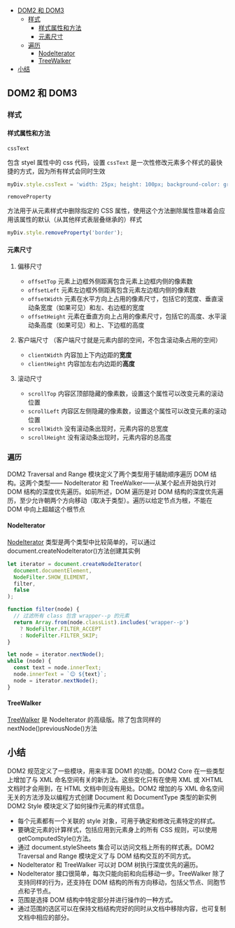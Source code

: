 - [DOM2 和 DOM3](#dom2-和-dom3)
  - [样式](#样式)
    - [样式属性和方法](#样式属性和方法)
    - [元素尺寸](#元素尺寸)
  - [遍历](#遍历)
    - [NodeIterator](#nodeiterator)
    - [TreeWalker](#treewalker)
- [小结](#小结)

## DOM2 和 DOM3

### 样式

#### 样式属性和方法

`cssText`

包含 styel 属性中的 css 代码，设置 `cssText` 是一次性修改元素多个样式的最快捷的方式，因为所有样式会同时生效

```js
myDiv.style.cssText = 'width: 25px; height: 100px; background-color: green';
```

`removeProperty`

方法用于从元素样式中删除指定的 CSS 属性，使用这个方法删除属性意味着会应用该属性的默认（从其他样式表层叠继承的）样式

```js
myDiv.style.removeProperty('border');
```

#### 元素尺寸

1. 偏移尺寸

   - `offsetTop` 元素上边框外侧距离包含元素上边框内侧的像素数
   - `offsetLeft` 元素左边框外侧距离包含元素左边框内侧的像素数
   - `offsetWidth` 元素在水平方向上占用的像素尺寸，包括它的宽度、垂直滚动条宽度（如果可见）和左、右边框的宽度
   - `offsetHeight` 元素在垂直方向上占用的像素尺寸，包括它的高度、水平滚动条高度（如果可见）和上、下边框的高度

2. 客户端尺寸 （客户端尺寸就是元素内部的空间，不包含滚动条占用的空间）

   - `clientWidth` 内容加上下内边距的**宽度**
   - `clientHeight` 内容加左右内边距的**高度**

3. 滚动尺寸

   - `scrollTop` 内容区顶部隐藏的像素数，设置这个属性可以改变元素的滚动位置
   - `scrollLeft` 内容区左侧隐藏的像素数，设置这个属性可以改变元素的滚动位置
   - `scrollWidth` 没有滚动条出现时，元素内容的总宽度
   - `scrollHeight` 没有滚动条出现时，元素内容的总高度

### 遍历

DOM2 Traversal and Range 模块定义了两个类型用于辅助顺序遍历 DOM 结构。这两个类型—— NodeIterator 和 TreeWalker——从某个起点开始执行对 DOM 结构的深度优先遍历。如前所述，DOM 遍历是对 DOM 结构的深度优先遍历，至少允许朝两个方向移动（取决于类型）。遍历以给定节点为根，不能在 DOM 中向上超越这个根节点

#### NodeIterator

[NodeIterator](https://developer.mozilla.org/zh-CN/docs/Web/API/Document/createNodeIterator) 类型是两个类型中比较简单的，可以通过 document.createNodeIterator()方法创建其实例

```js
let iterator = document.createNodeIterator(
  document.documentElement,
  NodeFilter.SHOW_ELEMENT,
  filter,
  false
);

function filter(node) {
  // 过滤所有 class 包含 wrapper--p 的元素
  return Array.from(node.classList).includes('wrapper--p')
    ? NodeFilter.FILTER_ACCEPT
    : NodeFilter.FILTER_SKIP;
}

let node = iterator.nextNode();
while (node) {
  const text = node.innerText;
  node.innerText = `😊 ${text}`;
  node = iterator.nextNode();
}
```

#### TreeWalker

[TreeWalker](https://developer.mozilla.org/zh-CN/docs/Web/API/Document/createTreeWalker) 是 NodeIterator 的高级版。除了包含同样的 nextNode()previousNode()方法

## 小结

DOM2 规范定义了一些模块，用来丰富 DOM1 的功能。DOM2 Core 在一些类型上增加了与 XML 命名空间有关的新方法。这些变化只有在使用 XML 或 XHTML 文档时才会用到，在 HTML 文档中则没有用处。DOM2 增加的与 XML 命名空间无关的方法涉及以编程方式创建 Document 和 DocumentType 类型的新实例
DOM2 Style 模块定义了如何操作元素的样式信息。

- 每个元素都有一个关联的 style 对象，可用于确定和修改元素特定的样式。
- 要确定元素的计算样式，包括应用到元素身上的所有 CSS 规则，可以使用 getComputedStyle()方法。
- 通过 document.styleSheets 集合可以访问文档上所有的样式表。DOM2 Traversal and Range 模块定义了与 DOM 结构交互的不同方式。
- NodeIterator 和 TreeWalker 可以对 DOM 树执行深度优先的遍历。
- NodeIterator 接口很简单，每次只能向前和向后移动一步。TreeWalker 除了支持同样的行为，还支持在 DOM 结构的所有方向移动，包括父节点、同胞节点和子节点。
- 范围是选择 DOM 结构中特定部分并进行操作的一种方式。
- 通过范围的选区可以在保持文档结构完好的同时从文档中移除内容，也可复制文档中相应的部分。

